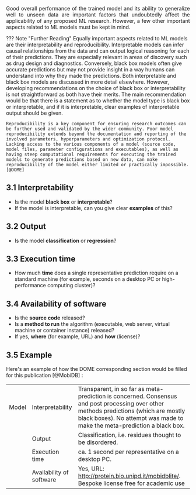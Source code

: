 <p style='text-align: justify;'>
Good overall performance of the trained model and its ability to generalize well to unseen data are important factors that undoubtedly affect the applicability of any proposed ML research. However, a few other important aspects related to ML models must be kept in mind. 
</p>

??? Note "Further Reading"
	Equally important aspects related to ML models are their interpretability and reproducibility. 
	Interpretable models can infer causal relationships from the data and can output logical reasoning for each of their predictions. 
	They are especially relevant in areas of discovery such as drug design and diagnostics. Conversely, black box models often give accurate predictions but may not provide insight in a way humans can understand into why they made the predictions. Both interpretable and black box models are discussed in more detail elsewhere. 
	However, developing recommendations on the choice of black box or interpretability is not straightforward as both have their merits. 
	The main recommendation would be that there is a statement as to whether the model type is black box or interpretable, and if it is interpretable, clear examples of interpretable output should be given.

	Reproducibility is a key component for ensuring research outcomes can be further used and validated by the wider community. Poor model reproducibility extends beyond the documentation and reporting of the involved parameters, hyperparameters and optimization protocol. 
	Lacking access to the various components of a model (source code, model files, parameter configurations and executables), as well as having steep computational requirements for executing the trained models to generate predictions based on new data, can make reproducibility of the model either limited or practically impossible.[@DOME]


## 3.1 Interpretability

- Is the model __black box__ or __interpretable__? 
- If the model is interpretable, can you give clear __examples__ of this?

## 3.2 Output

- Is the model __classification__ or __regression__?

## 3.3 Execution time

-  How much __time__ does a single representative prediction require on a standard machine (for example, seconds on a desktop PC or high-performance computing cluster)?


## 3.4 Availability of software

- Is the __source code__ released? 
- Is a __method to run__ the algorithm (executable, web server, virtual machine or container instance) released? 
- If yes, __where__ (for example, URL) and __how__ (license)?


## 3.5 Example

Here's an example of how the DOME corresponding section would be filled for this publication [@MobiDB] :

|      |        |      |
|-------    |-------    |---------  |
| Model  | Interpretability | Transparent, in so far as meta-prediction is concerned. Consensus and post processing over other methods predictions (which are mostly black boxes). No attempt was made to make the meta-prediction a black box.   |
|     	 | Output | Classification, i.e. residues thought to be disordered. |
|     	 | Execution time | ca. 1 second per representative on a desktop PC.|
|     	 | Availability of software |Yes, URL: http://protein.bio.unipd.it/mobidblite/. <br>  Bespoke license free for academic use|


<br> 